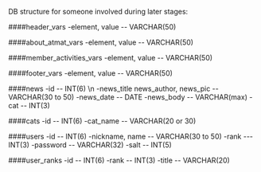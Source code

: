 DB structure for someone involved during later stages:

####header_vars
-element, value -- VARCHAR(50)

####about_atmat_vars
-element, value -- VARCHAR(50)

####member_activities_vars
-element, value -- VARCHAR(50)

####footer_vars
-element, value -- VARCHAR(50)

####news
-id -- INT(6) \n
-news_title news_author, news_pic -- VARCHAR(30 to 50) 
-news_date -- DATE
-news_body -- VARCHAR(max)
-cat -- INT(3)

####cats
-id -- INT(6) 
-cat_name -- VARCHAR(20 or 30)

####users
-id -- INT(6)
-nickname, name -- VARCHAR(30 to 50) 
-rank --- INT(3)
-password -- VARCHAR(32)
-salt -- INT(5)

####user_ranks
-id -- INT(6)
-rank -- INT(3)
-title -- VARCHAR(20)
